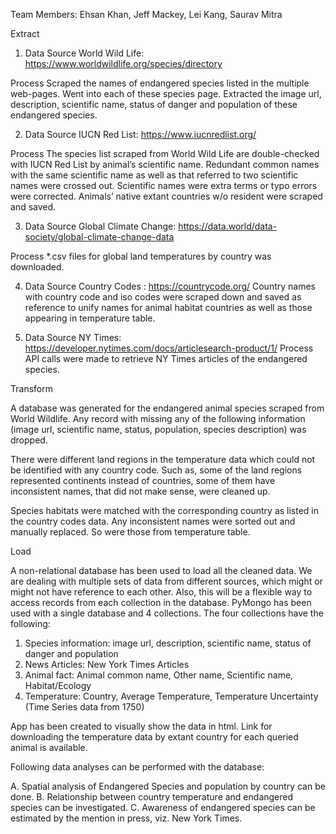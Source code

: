  

Team Members:   Ehsan Khan, Jeff Mackey, Lei Kang, Saurav Mitra


Extract

1.	 Data Source 
World Wild Life: https://www.worldwildlife.org/species/directory

Process 
Scraped the names of endangered species listed in the multiple web-pages. Went into each of these species page. 
Extracted the image url, description, scientific name, status of danger and population of these endangered species. 

2.	Data Source
IUCN Red List: https://www.iucnredlist.org/

Process
The species list scraped from World Wild Life are double-checked with IUCN Red List by animal’s scientific name. Redundant common names with the same scientific name as well as that referred to two scientific names were crossed out. Scientific names were extra terms or typo errors were corrected. Animals’ native extant countries w/o resident were scraped and saved. 

3.	Data Source
Global Climate Change: https://data.world/data-society/global-climate-change-data

Process
*.csv files for global land temperatures by country was downloaded.

4.	Data Source 
Country Codes : https://countrycode.org/
Country names with country code and iso codes were scraped down and saved as reference to unify names for animal habitat countries as well as those appearing in temperature table.

5.	Data Source
NY Times:   https://developer.nytimes.com/docs/articlesearch-product/1/
Process
API calls were made to retrieve NY Times articles of the endangered species.


Transform

A database was generated for the endangered animal species scraped from World Wildlife. Any record with missing any of the following information (image url, scientific name, status, population, species description) was dropped.

There were different land regions in the temperature data which could not be identified with any country code. Such as, some of the land regions represented continents instead of countries, some of them have inconsistent names, that did not make sense, were cleaned up. 

Species habitats were matched with the corresponding country as listed in the country codes data. Any inconsistent names were sorted out and manually replaced. So were those from temperature table. 


Load

A non-relational database has been used to load all the cleaned data. We are dealing with multiple sets of data from different sources, which might or might not have reference to each other. Also, this will be a flexible way to access records from each collection in the database. PyMongo has been used with a single database and 4 collections. The four collections have the following:

1.	Species information: image url, description, scientific name, status of danger and population 
2.	News Articles: New York Times Articles
3.	Animal fact: Animal common name, Other name, Scientific name, Habitat/Ecology
4.	Temperature: Country, Average Temperature, Temperature Uncertainty (Time Series data from 1750)

App has been created to visually show the data in html. Link for downloading the temperature data by extant country for each queried animal is available.

Following data analyses can be performed with the database:

A.	Spatial analysis of Endangered Species and population by country can be done.
B.	Relationship between country temperature and endangered species can be investigated.
C.	Awareness of endangered species can be estimated by the mention in press, viz. New York Times.
